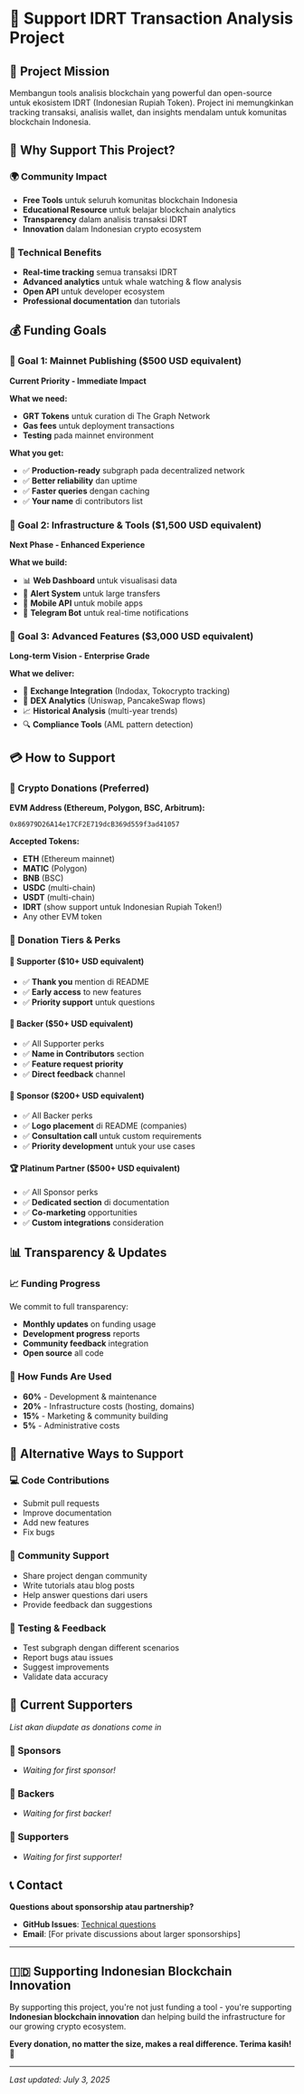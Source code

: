 # 💖 Support IDRT Transaction Analysis Project

## 🎯 **Project Mission**

Membangun tools analisis blockchain yang powerful dan open-source untuk ekosistem IDRT (Indonesian Rupiah Token). Project ini memungkinkan tracking transaksi, analisis wallet, dan insights mendalam untuk komunitas blockchain Indonesia.

## 🚀 **Why Support This Project?**

### **🌍 Community Impact**
- **Free Tools** untuk seluruh komunitas blockchain Indonesia
- **Educational Resource** untuk belajar blockchain analytics
- **Transparency** dalam analisis transaksi IDRT
- **Innovation** dalam Indonesian crypto ecosystem

### **🔧 Technical Benefits**
- **Real-time tracking** semua transaksi IDRT
- **Advanced analytics** untuk whale watching & flow analysis
- **Open API** untuk developer ecosystem
- **Professional documentation** dan tutorials

## 💰 **Funding Goals**

### **🎯 Goal 1: Mainnet Publishing ($500 USD equivalent)**
**Current Priority - Immediate Impact**

**What we need:**
- **GRT Tokens** untuk curation di The Graph Network
- **Gas fees** untuk deployment transactions
- **Testing** pada mainnet environment

**What you get:**
- ✅ **Production-ready** subgraph pada decentralized network
- ✅ **Better reliability** dan uptime
- ✅ **Faster queries** dengan caching
- ✅ **Your name** di contributors list

### **🎯 Goal 2: Infrastructure & Tools ($1,500 USD equivalent)**
**Next Phase - Enhanced Experience**

**What we build:**
- 📊 **Web Dashboard** untuk visualisasi data
- 🔔 **Alert System** untuk large transfers
- 📱 **Mobile API** untuk mobile apps
- 🤖 **Telegram Bot** untuk real-time notifications

### **🎯 Goal 3: Advanced Features ($3,000 USD equivalent)**
**Long-term Vision - Enterprise Grade**

**What we deliver:**
- 🏦 **Exchange Integration** (Indodax, Tokocrypto tracking)
- 💱 **DEX Analytics** (Uniswap, PancakeSwap flows)
- 📈 **Historical Analysis** (multi-year trends)
- 🔍 **Compliance Tools** (AML pattern detection)

## 💳 **How to Support**

### **🏦 Crypto Donations (Preferred)**

**EVM Address (Ethereum, Polygon, BSC, Arbitrum):**
```
0x86979D26A14e17CF2E719dcB369d559f3ad41057
```

**Accepted Tokens:**
- **ETH** (Ethereum mainnet)
- **MATIC** (Polygon)
- **BNB** (BSC)
- **USDC** (multi-chain)
- **USDT** (multi-chain)
- **IDRT** (show support untuk Indonesian Rupiah Token!)
- Any other EVM token

### **🎁 Donation Tiers & Perks**

#### **🌟 Supporter ($10+ USD equivalent)**
- ✅ **Thank you** mention di README
- ✅ **Early access** to new features
- ✅ **Priority support** untuk questions

#### **🚀 Backer ($50+ USD equivalent)**
- ✅ All Supporter perks
- ✅ **Name in Contributors** section
- ✅ **Feature request priority**
- ✅ **Direct feedback** channel

#### **💎 Sponsor ($200+ USD equivalent)**
- ✅ All Backer perks
- ✅ **Logo placement** di README (companies)
- ✅ **Consultation call** untuk custom requirements
- ✅ **Priority development** untuk your use cases

#### **🏆 Platinum Partner ($500+ USD equivalent)**
- ✅ All Sponsor perks
- ✅ **Dedicated section** di documentation
- ✅ **Co-marketing** opportunities
- ✅ **Custom integrations** consideration

## 📊 **Transparency & Updates**

### **📈 Funding Progress**
We commit to full transparency:
- **Monthly updates** on funding usage
- **Development progress** reports
- **Community feedback** integration
- **Open source** all code

### **📝 How Funds Are Used**
- **60%** - Development & maintenance
- **20%** - Infrastructure costs (hosting, domains)
- **15%** - Marketing & community building
- **5%** - Administrative costs

## 🤝 **Alternative Ways to Support**

### **💻 Code Contributions**
- Submit pull requests
- Improve documentation
- Add new features
- Fix bugs

### **📢 Community Support**
- Share project dengan community
- Write tutorials atau blog posts
- Help answer questions dari users
- Provide feedback dan suggestions

### **🧪 Testing & Feedback**
- Test subgraph dengan different scenarios
- Report bugs atau issues
- Suggest improvements
- Validate data accuracy

## 🙏 **Current Supporters**

*List akan diupdate as donations come in*

### **💎 Sponsors**
- *Waiting for first sponsor!*

### **🚀 Backers**
- *Waiting for first backer!*

### **🌟 Supporters**
- *Waiting for first supporter!*

## 📞 **Contact**

**Questions about sponsorship atau partnership?**
- **GitHub Issues**: [Technical questions](https://github.com/yeheskieltame/Rupiah-tracking/issues)
- **Email**: [For private discussions about larger sponsorships]

---

## 🇮🇩 **Supporting Indonesian Blockchain Innovation**

By supporting this project, you're not just funding a tool - you're supporting **Indonesian blockchain innovation** dan helping build the infrastructure for our growing crypto ecosystem.

**Every donation, no matter the size, makes a real difference. Terima kasih! 🙏**

---

*Last updated: July 3, 2025*
